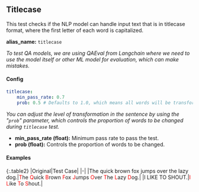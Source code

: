 
<div class="h3-box" markdown="1">

## Titlecase

This test checks if the NLP model can handle input text that is in titlecase format, where the first letter of each word is capitalized.

**alias_name:** `titlecase`

<i class="fa fa-info-circle"></i>
<em>To test QA models, we are using QAEval from Langchain where we need to use the model itself or other ML model for evaluation, which can make mistakes.</em>

</div><div class="h3-box" markdown="1">

#### Config
```yaml
titlecase:
    min_pass_rate: 0.7
    prob: 0.5 # Defaults to 1.0, which means all words will be transformed.
```
<i class="fa fa-info-circle"></i>
<em>You can adjust the level of transformation in the sentence by using the "`prob`" parameter, which controls the proportion of words to be changed during `titlecase` test.</em>

- **min_pass_rate (float):** Minimum pass rate to pass the test.
- **prob (float):** Controls the proportion of words to be changed.

</div><div class="h3-box" markdown="1">

#### Examples

{:.table2}
|Original|Test Case|
|-|
|The quick brown fox jumps over the lazy dog.|<span style="color:red">T</span>he <span style="color:red">Q</span>uick <span style="color:red">B</span>rown <span style="color:red">F</span>ox <span style="color:red">J</span>umps <span style="color:red">O</span>ver <span style="color:red">T</span>he <span style="color:red">L</span>azy <span style="color:red">D</span>og.|
|I LIKE TO SHOUT.|<span style="color:red">I</span> <span style="color:red">L</span>ike <span style="color:red">T</span>o <span style="color:red">S</span>hout.|

</div>
